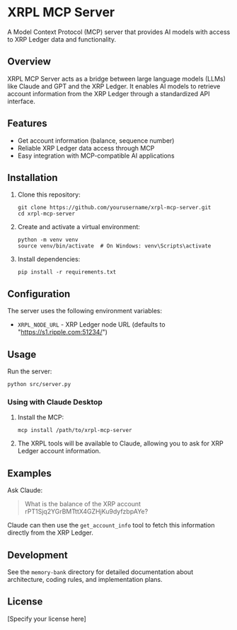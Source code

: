 # XRPL MCP Server

A Model Context Protocol (MCP) server that provides AI models with access to XRP Ledger data and functionality.

## Overview

XRPL MCP Server acts as a bridge between large language models (LLMs) like Claude and GPT and the XRP Ledger. It enables AI models to retrieve account information from the XRP Ledger through a standardized API interface.

## Features

- Get account information (balance, sequence number)
- Reliable XRP Ledger data access through MCP
- Easy integration with MCP-compatible AI applications

## Installation

1. Clone this repository:
   ```
   git clone https://github.com/yourusername/xrpl-mcp-server.git
   cd xrpl-mcp-server
   ```

2. Create and activate a virtual environment:
   ```
   python -m venv venv
   source venv/bin/activate  # On Windows: venv\Scripts\activate
   ```

3. Install dependencies:
   ```
   pip install -r requirements.txt
   ```

## Configuration

The server uses the following environment variables:

- `XRPL_NODE_URL` - XRP Ledger node URL (defaults to "https://s1.ripple.com:51234/")

## Usage

Run the server:

```
python src/server.py
```

### Using with Claude Desktop

1. Install the MCP:
   ```
   mcp install /path/to/xrpl-mcp-server
   ```

2. The XRPL tools will be available to Claude, allowing you to ask for XRP Ledger account information.

## Examples

Ask Claude:

> What is the balance of the XRP account rPT1Sjq2YGrBMTttX4GZHjKu9dyfzbpAYe?

Claude can then use the `get_account_info` tool to fetch this information directly from the XRP Ledger.

## Development

See the `memory-bank` directory for detailed documentation about architecture, coding rules, and implementation plans.

## License

[Specify your license here]
